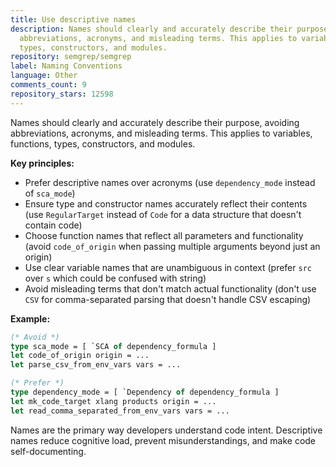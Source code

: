 ```yaml
---
title: Use descriptive names
description: Names should clearly and accurately describe their purpose, avoiding
  abbreviations, acronyms, and misleading terms. This applies to variables, functions,
  types, constructors, and modules.
repository: semgrep/semgrep
label: Naming Conventions
language: Other
comments_count: 9
repository_stars: 12598
---
```


Names should clearly and accurately describe their purpose, avoiding abbreviations, acronyms, and misleading terms. This applies to variables, functions, types, constructors, and modules.

**Key principles:**
- Prefer descriptive names over acronyms (use `dependency_mode` instead of `sca_mode`)
- Ensure type and constructor names accurately reflect their contents (use `RegularTarget` instead of `Code` for a data structure that doesn't contain code)
- Choose function names that reflect all parameters and functionality (avoid `code_of_origin` when passing multiple arguments beyond just an origin)
- Use clear variable names that are unambiguous in context (prefer `src` over `s` which could be confused with string)
- Avoid misleading terms that don't match actual functionality (don't use `CSV` for comma-separated parsing that doesn't handle CSV escaping)

**Example:**
```ocaml
(* Avoid *)
type sca_mode = [ `SCA of dependency_formula ]
let code_of_origin origin = ...
let parse_csv_from_env_vars vars = ...

(* Prefer *)
type dependency_mode = [ `Dependency of dependency_formula ]  
let mk_code_target xlang products origin = ...
let read_comma_separated_from_env_vars vars = ...
```

Names are the primary way developers understand code intent. Descriptive names reduce cognitive load, prevent misunderstandings, and make code self-documenting.